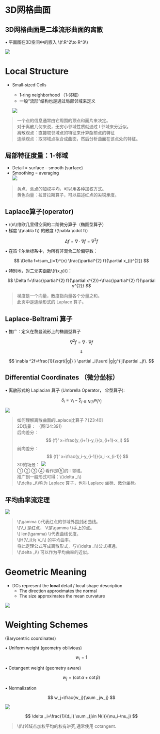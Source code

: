 # 3D网格曲面

## 3D网格曲面是二维流形曲面的离散    

• 平面图在3D空间中的嵌入 \\(f:R^2\to R^3\\)    

![](../assets/网格1.png)   


# Local Structure   

 - Small‐sized Cells    
    - 1‐ring neighborhood （1‐邻域）    
    - 一般“流形”结构也是通过局部邻域来定义   

    ![](../assets/网格5.png)   

> 一个点的信息通常由它周围的顶点和面片来决定。     
对于离散几何来说，无穷小邻域性质就通过 l 邻域来分近似。   
­离散观点：直接取邻域点的特征来计算酯前点的特征     
连续观点：取邻域点拟合成曲面，然后分析曲面在该点处的特征。   

## 局部特征度量：1‐邻域   

 - Detail = surface – smooth (surface)     
 - Smoothing = averaging    
![](../assets/网格6.png)   

> 黄点、蓝点的加权平均，可以用各种加权方式。    
黄色向量：拉普拉斯算子，可以描述红点的尖锐承度。   

## Laplace算子(operator)    

• \\(n\\)维欧几里得空间的二阶微分算子（椭圆型算子）   
• 梯度 \\(\nabla f\\) 的散度 \\(\nabla \cdot f\\)   

$$
\Delta f=\nabla \cdot \nabla f=\nabla^{2} f
$$

• 在笛卡尔坐标系中，为所有非混合二阶偏导数：

$$
\Delta f=\sum_{i=1}^{n} \frac{\partial^{2} f}{\partial x_{i}^{2}}
$$


• 特别地，对二元实函数\\(f(x,y)\\)：    

$$
\Delta f=\frac{\partial^{2} f}{\partial x^{2}}+\frac{\partial^{2} f}{\partial y^{2}}
$$

> 梯度是一个向量，散度指向量各个分量之和。    
此页中是连续形式的 Laplace 算子。   

## Laplace‐Beltrami 算子    

• 推广：定义在黎曼流形上的椭圆型算子    

$$
\nabla ^2f=\nabla \cdot \nabla f
$$

$$
\Downarrow 
$$

$$
\nabla ^2f=\frac{1}{\sqrt{|g|} } \partial _i(\surd |g|g^{ij}\partial _jf).
$$



## Differential Coordinates （微分坐标）    

• 离散形式的 Laplacian 算子 (Umbrella Operator，
伞型算子):   

$$
\delta _i=\nu _i-\sum _{j\in N(i)}w_j\nu _j
$$

![](../assets/网格7.png)    

> 如何理解离散曲面的Laplace比算子？[23:40]    
2D场景： （图[24:39]）      
后向差分： 
$$
{f}' x=\frac{y_{i+1}-y_i}{x_{i+1}-x_i} 
$$
前向差分：
$$
{f}' x=\frac{y_i-y_{i-1}}{x_i-x_{i-1}} 
$$
3D的场景：
![](../RAW/75.1.png)  
① ② ③ ④ 看作是⑤的 l 邻域。    
推广到一般形式可得：\\(\delta _i\\)     
\\(\delta _i\\)称为 Laplace 算子，也叫 Laplace 坐标、微分坐标。    

## 平均曲率流定理   

![](../assets/网格8.png)    

> \\(\gamma \\)代表红点的邻域外围封闭曲线。    
\\(V_i 是红点， V是\gamma \\)手上的点。    
\\( len(\gamma) \\)代表曲线长度。    
\\(H(V_i)为 V_i\\) 的平均曲率。     
将此定理公式写成离散形式，与\\(\delta _i\\)公式相通。    
\\(\delta _i\\) 可以作为平均曲率的近似。    

# Geometric Meaning   


 - DCs represent the **local** detail / local shape description   
    - The direction approximates the normal    
    - The size approximates the mean curvature    

![](../assets/网格9.png)    


# Weighting Schemes     
(Barycentric coordinates)    


• Uniform weight (geometry oblivious)     

$$
w_i=1
$$

• Cotangent weight (geometry aware)     

$$
w_j=(\cot \alpha +\cot \beta )
$$

• Normalization    

$$
w_j=\frac{w_j}{\sum _jw_j} 
$$

![](../assets/网格10.png)    

$$
\delta _i=\frac{1}{d_i} \sum _{j\in N(i)}(\nu_i-\nu_j)
$$

> \\(l\\)邻域点加权平均的权有讲究,通常使用 cotangent.  

